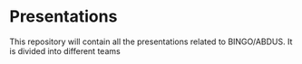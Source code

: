 # Presentations
This repository will contain all the presentations related to BINGO/ABDUS.
It is divided into different teams
